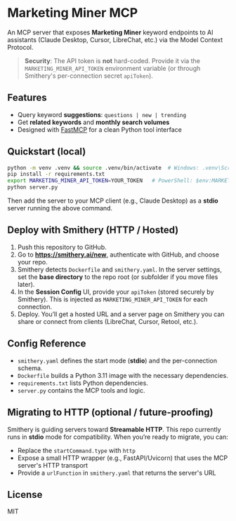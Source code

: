 # Marketing Miner MCP

An MCP server that exposes **Marketing Miner** keyword endpoints to AI assistants (Claude Desktop, Cursor, LibreChat, etc.) via the Model Context Protocol.

> **Security**: The API token is **not** hard-coded. Provide it via the `MARKETING_MINER_API_TOKEN` environment variable (or through Smithery's per-connection secret `apiToken`).

## Features
- Query keyword **suggestions**: `questions | new | trending`
- Get **related keywords** and **monthly search volumes**
- Designed with [FastMCP](https://pypi.org/project/mcp/) for a clean Python tool interface

## Quickstart (local)
```bash
python -m venv .venv && source .venv/bin/activate  # Windows: .venv\Scripts\activate
pip install -r requirements.txt
export MARKETING_MINER_API_TOKEN=YOUR_TOKEN   # PowerShell: $env:MARKETING_MINER_API_TOKEN='YOUR_TOKEN'
python server.py
```

Then add the server to your MCP client (e.g., Claude Desktop) as a **stdio** server running the above command.

## Deploy with Smithery (HTTP / Hosted)
1. Push this repository to GitHub.
2. Go to **https://smithery.ai/new**, authenticate with GitHub, and choose your repo.
3. Smithery detects `Dockerfile` and `smithery.yaml`. In the server settings, set the **base directory** to the repo root (or subfolder if you move files later).
4. In the **Session Config** UI, provide your `apiToken` (stored securely by Smithery). This is injected as `MARKETING_MINER_API_TOKEN` for each connection.
5. Deploy. You’ll get a hosted URL and a server page on Smithery you can share or connect from clients (LibreChat, Cursor, Retool, etc.).

## Config Reference
- `smithery.yaml` defines the start mode (**stdio**) and the per-connection schema.
- `Dockerfile` builds a Python 3.11 image with the necessary dependencies.
- `requirements.txt` lists Python dependencies.
- `server.py` contains the MCP tools and logic.

## Migrating to HTTP (optional / future-proofing)
Smithery is guiding servers toward **Streamable HTTP**. This repo currently runs in **stdio** mode for compatibility.
When you’re ready to migrate, you can:
- Replace the `startCommand.type` with `http`
- Expose a small HTTP wrapper (e.g., FastAPI/Uvicorn) that uses the MCP server's HTTP transport
- Provide a `urlFunction` in `smithery.yaml` that returns the server's URL

## License
MIT

